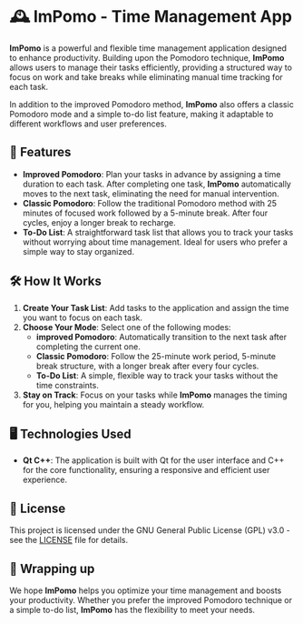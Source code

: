 # 🕰️ ImPomo - Time Management App

**ImPomo** is a powerful and flexible time management application designed to enhance productivity. Building upon the Pomodoro technique, **ImPomo** allows users to manage their tasks efficiently, providing a structured way to focus on work and take breaks while eliminating manual time tracking for each task.

In addition to the improved Pomodoro method, **ImPomo** also offers a classic Pomodoro mode and a simple to-do list feature, making it adaptable to different workflows and user preferences.

## 🚀 Features

- **Improved Pomodoro**: Plan your tasks in advance by assigning a time duration to each task. After completing one task, **ImPomo** automatically moves to the next task, eliminating the need for manual intervention.
- **Classic Pomodoro**: Follow the traditional Pomodoro method with 25 minutes of focused work followed by a 5-minute break. After four cycles, enjoy a longer break to recharge.
- **To-Do List**: A straightforward task list that allows you to track your tasks without worrying about time management. Ideal for users who prefer a simple way to stay organized.

## 🛠️ How It Works

1. **Create Your Task List**: Add tasks to the application and assign the time you want to focus on each task.
2. **Choose Your Mode**: Select one of the following modes:
   - **improved Pomodoro**: Automatically transition to the next task after completing the current one.
   - **Classic Pomodoro**: Follow the 25-minute work period, 5-minute break structure, with a longer break after every four cycles.
   - **To-Do List**: A simple, flexible way to track your tasks without the time constraints.
3. **Stay on Track**: Focus on your tasks while **ImPomo** manages the timing for you, helping you maintain a steady workflow.

## 🖥️ Technologies Used

- **Qt C++**: The application is built with Qt for the user interface and C++ for the core functionality, ensuring a responsive and efficient user experience.

## 📝 License

This project is licensed under the GNU General Public License (GPL) v3.0 - see the [LICENSE](LICENSE) file for details.

## 🌟 Wrapping up

We hope **ImPomo** helps you optimize your time management and boosts your productivity. Whether you prefer the improved Pomodoro technique or a simple to-do list, **ImPomo** has the flexibility to meet your needs.
